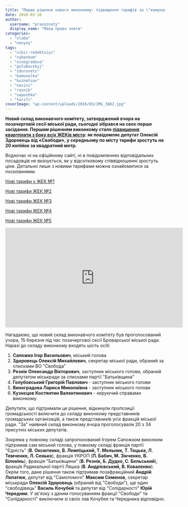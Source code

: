 ```yaml
---
title: "Перше рішення нового виконкому: підвищення тарифів за \"комуналку\" по всьому місту"
date: 2016-03-16
author: 
  username: "pravoznaty"
  display_name: "Маєш право знати"
categories: 
  - "vlada"
  - "novyny"
tags: 
  - "vibir-redaktsiyi"
  - "vykonkom"
  - "vinogradova"
  - "golubovskyj"
  - "zdorovets"
  - "komunalka"
  - "kuznetsov"
  - "novini"
  - "reznik"
  - "sapozhko"
  - "tarifi"
coverImage: "wp-content/uploads/2016/03/IMG_3882.jpg"
---
```


**Новий склад виконавчого комітету, затверджений вчора на позачерговій сесії міської ради, сьогодні зібрався на своє перше засідання. Першим рішенням виконкому стало [підвищення квартплати з боку всіх ЖЕКів міста](https://brovary-rada.gov.ua/rishennja_vykonavchogo_komitetu): як повідомляє депутат Олексій Здоровець від «Свободи», у середньому по місту тарифи зростуть на 20 копійок за квадратний метр.**

Водночас ні на офіційному сайті, ні в повідомленнях відповідальних посадовців не вказується, як у відсотковому співвідношенні зростуть ціни. Детально лише з новими тарифами можна ознайомитися за посиланнями:

[Нові тарифи у ЖЕК №1](https://onedrive.live.com/view.aspx?resid=72571393D4771099!6303&ithint=file%2cdoc&app=Word&authkey=!AGXJGvq1WQJt5y0)

[Нові тарифи ЖЕК №2](https://onedrive.live.com/view.aspx?resid=72571393D4771099!6306&ithint=file%2cdocx&app=Word&authkey=!ADGY8Lq0hr2llHQ)

[Нові тарифи ЖЕК №3](https://onedrive.live.com/view.aspx?resid=72571393D4771099!6307&ithint=file%2cdocx&app=Word&authkey=!ADIYsxAgYPQcH44)

[Нові тарифи ЖЕК №4](https://onedrive.live.com/?cid=72571393d4771099&id=72571393D4771099%216308&authkey=%21AKz9fZlOtOKyij4)

[Нові тарифи ЖЕК №5](https://onedrive.live.com/view.aspx?resid=72571393D4771099!6304&ithint=file%2cdocx&app=Word&authkey=!ACIeLccfJWZKTyc)

<iframe src="https://www.youtube.com/embed/i8PXojnYEac" width="560" height="315" frameborder="0" allowfullscreen="allowfullscreen"></iframe>

Нагадаємо, що новий склад виконавчого комітету був проголосований учора, 15 березня під час позачергової сесії Броварської міської ради. Наразі до складу виконкому входять шість осіб:

1. **Сапожко Ігор Васильович**, міський голова
2. **Здоровець Олексій Михайлович**, секретар міської ради, обраний за списками ВО "Свобода"
3. **Резнік Олександр Вікторович**, заступник міського голови, обраний депутатом міськради за списками партії "Батьківщина"
4. **Голубовський Григорій Павлович** - заступник міського голови
5. **Виноградова Лариса Миколаївна** - заступник міського голови
6. **Кузнєцов Костянтин Валентинович** - керуючий справами виконкому.

Депутати, що підтримали це рішення, відкинули пропозиції громадськості включити до складу виконкому представників громадських організацій, а також представників усіх фракцій міської ради. "За" наявний склад виконкому вчора проголосували 20 з 34 присутніх міських депутатів.

Зокрема у повному складі запропонований Ігорем Сапожком виконком підтримав сам міський голова, у повному складі фракція партії "Єдність" (**В. Оксютенко, В. Лемпіцький, Т. Мельник, Т. Тоцька, Л. Темченко, Л. Сенько**), фракція УКРОП (**П. Бабич, М. Зінченко, В. Білокінь**), фракція "Батьківщини" (**В. Резнік, Б. Дудко, С. Бельський**), фракція Радикальної партії Ляшка (**В. Андрієвський, В. Коваленко**). Окрім того, дане рішення також підтримав позафракційний **Андрій Лопатюк**, депутат від "Самопомочі" **Максим Семенов**, секретар міськради **Олексій Здоровець** (обраний від "Свободи"), ще один "свободівець" **Василь Кочубей** та депутат від "Солідарності" **Юрій Чередник**. У зв'язку з даним голосуванням фракції "Свободи" та "Солідарності" виключили зі своїх лав Кочубея та Чередника відповідно.
